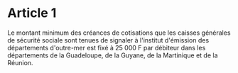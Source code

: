 # Article 1

Le montant minimum des créances de cotisations que les caisses générales de sécurité sociale sont tenues de signaler à l'institut d'émission des départements d'outre-mer est fixé à 25 000 F par débiteur dans les départements de la Guadeloupe, de la Guyane, de la Martinique et de la Réunion.
